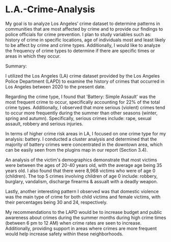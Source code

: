 # L.A.-Crime-Analysis  
My goal is to analyze Los Angeles’ crime dataset to determine patterns in communities that are most affected by crime and to provide our findings to police officials for crime prevention. I plan to study variables such as: history of crime in specific locations, age of individuals most and least likely to be affect by crime and crime types. Additionally, I would like to analyze the frequency of crime types to determine if there are specific times or areas in which they occur.  
  
  
Summary:  

I utilized the Los Angeles (LA) crime dataset provided by the Los Angeles Police Department (LAPD) to examine the history of crimes that occurred in Los Angeles between 2020 to the present date.  

Regarding the crime type, I found that 'Battery: Simple Assault' was the most frequent crime to occur, specifically accounting for 22% of the total crime types. Additionally, I observed that more serious (violent) crimes tend to occur more frequently during the summer than other seasons (winter, spring and autumn). Specifically, serious crimes include: rape, sexual assault, robbery and serious injuries.   

In terms of higher crime risk areas in LA, I focused on one crime type for my analysis: battery. I conducted a cluster analysis and determined that the majority of battery crimes were concentrated in the downtown area, which can be easily seen from the plugins map in our report (Section 3.4).   

An analysis of the victim's demographics demonstrate that most victims were between the ages of 20-40 years old, with the average age being 35 years old. I also found that there were 8,968 victims who were of age 0 (children). The top 5 crimes involving children of age 0 include: robbery, burglary, vandalism, discharge firearms & assualt with a deadly weapon.  

Lastly, another interesting pattern I observed was that domestic violence was the main type of crime for both child victims and female victims, with their percentages being 30 and 24, respectively.   

My recommendations to the LAPD would be to increase budget and public awareness about crimes during the summer months during high crime times (between 6 pm to 12 AM) when crime rates are seen to increase. Additionally, providing support in areas where crimes are more frequent would help increase safety within these neighborhoods.
